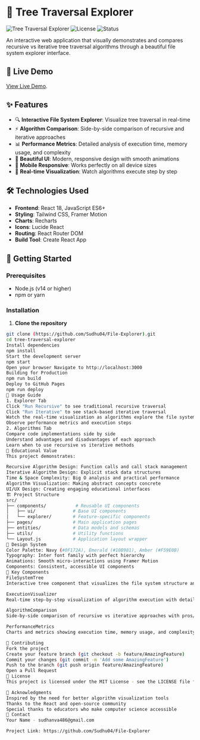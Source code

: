 # 🌳 Tree Traversal Explorer

![Tree Traversal Explorer](https://img.shields.io/badge/React-18.2.0-blue)
![License](https://img.shields.io/badge/license-MIT-green)
![Status](https://img.shields.io/badge/status-active-success)

An interactive web application that visually demonstrates and compares recursive vs iterative tree traversal algorithms through a beautiful file system explorer interface.

## 🚀 Live Demo

[View Live Demo](https://app--tree-traversal-explorer-bcb1302b.base44.app/Explorer).

## ✨ Features

- 🔍 **Interactive File System Explorer**: Visualize tree traversal in real-time
- ⚡ **Algorithm Comparison**: Side-by-side comparison of recursive and iterative approaches
- 📊 **Performance Metrics**: Detailed analysis of execution time, memory usage, and complexity
- 🎨 **Beautiful UI**: Modern, responsive design with smooth animations
- 📱 **Mobile Responsive**: Works perfectly on all device sizes
- 🔄 **Real-time Visualization**: Watch algorithms execute step by step

## 🛠️ Technologies Used

- **Frontend**: React 18, JavaScript ES6+
- **Styling**: Tailwind CSS, Framer Motion
- **Charts**: Recharts
- **Icons**: Lucide React
- **Routing**: React Router DOM
- **Build Tool**: Create React App

## 🚀 Getting Started

### Prerequisites

- Node.js (v14 or higher)
- npm or yarn

### Installation

1. **Clone the repository**
```bash
git clone (https://github.com/Sudhu04/File-Explorer).git
cd tree-traversal-explorer
Install dependencies
npm install
Start the development server
npm start
Open your browser Navigate to http://localhost:3000
Building for Production
npm run build
Deploy to GitHub Pages
npm run deploy
📖 Usage Guide
1. Explorer Tab
Click "Run Recursive" to see traditional recursive traversal
Click "Run Iterative" to see stack-based iterative traversal
Watch the real-time visualization as algorithms explore the file system
Observe performance metrics and execution steps
2. Algorithms Tab
Compare code implementations side by side
Understand advantages and disadvantages of each approach
Learn when to use recursive vs iterative methods
🎯 Educational Value
This project demonstrates:

Recursive Algorithm Design: Function calls and call stack management
Iterative Algorithm Design: Explicit stack data structures
Time & Space Complexity: Big O analysis and practical performance
Algorithm Visualization: Making abstract concepts concrete
UI/UX Design: Creating engaging educational interfaces
🏗️ Project Structure
src/
├── components/           # Reusable UI components
│   ├── ui/              # Base UI components
│   └── explorer/        # Feature-specific components
├── pages/               # Main application pages
├── entities/            # Data models and schemas
├── utils/               # Utility functions
└── Layout.js            # Application layout wrapper
🎨 Design System
Color Palette: Navy (#0F172A), Emerald (#10B981), Amber (#F59E0B)
Typography: Inter font family with perfect hierarchy
Animations: Smooth micro-interactions using Framer Motion
Components: Consistent, accessible UI components
🔧 Key Components
FileSystemTree
Interactive tree component that visualizes the file system structure and highlights traversal progress.

ExecutionVisualizer
Real-time step-by-step visualization of algorithm execution with detailed metrics.

AlgorithmComparison
Side-by-side comparison of recursive vs iterative approaches with pros/cons analysis.

PerformanceMetrics
Charts and metrics showing execution time, memory usage, and complexity analysis.

🤝 Contributing
Fork the project
Create your feature branch (git checkout -b feature/AmazingFeature)
Commit your changes (git commit -m 'Add some AmazingFeature')
Push to the branch (git push origin feature/AmazingFeature)
Open a Pull Request
📝 License
This project is licensed under the MIT License - see the LICENSE file for details.

🙏 Acknowledgments
Inspired by the need for better algorithm visualization tools
Thanks to the React and open-source community
Special thanks to educators who make computer science accessible
📧 Contact
Your Name - sudhanva486@gmail.com

Project Link: https://github.com/Sudhu04/File-Explorer

